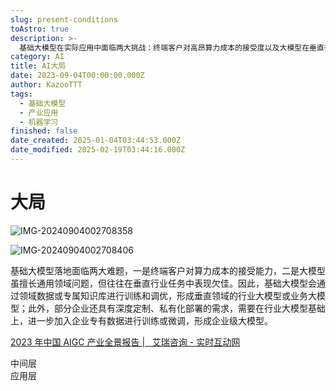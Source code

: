 ```yaml
---
slug: present-conditions
toAstro: true
description: >-
  基础大模型在实际应用中面临两大挑战：终端客户对高昂算力成本的接受度以及大模型在垂直行业任务中的表现不足。为解决这些问题，大模型通常会通过领域特定数据或知识库进行训练和优化，以形成适用于垂直领域的行业大模型或业务大模型。此外，一些企业还有深度定制和私有化部署的需求，需要在行业大模型的基础上，进一步加入企业专有数据进行训练或微调，以构建企业级大模型。
category: AI
title: AI大局
date: 2023-09-04T00:00:00.000Z
author: KazooTTT
tags:
  - 基础大模型
  - 产业应用
  - 机器学习
finished: false
date_created: 2025-01-04T03:44:53.000Z
date_modified: 2025-02-19T03:44:16.000Z
---
```


# 大局

![IMG-20240904002708358](<https://pictures.kazoottt.top/2024/10/20241017-f444952a6f250a1577ef0bb6e0b2841e.png>)

![IMG-20240904002708406](<https://pictures.kazoottt.top/2024/10/20241017-19840b5bdf81b7f542746ffcc779b8c0.png>)

基础大模型落地面临两大难题，一是终端客户对算力成本的接受能力，二是大模型虽擅长通用领域问题，但往往在垂直行业任务中表现欠佳。因此，基础大模型会通过领域数据或专属知识库进行训练和调优，形成垂直领域的行业大模型或业务大模型；此外，部分企业还具有深度定制、私有化部署的需求，需要在行业大模型基础上，进一步加入企业专有数据进行训练或微调，形成企业级大模型。

[2023 年中国 AIGC 产业全景报告 |   艾瑞咨询 - 实时互动网](<https://www.nxrte.com/zixun/31964.html>)

中间层  
应用层
